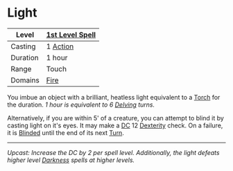 # Light

| Level    | [1st Level Spell](1st%20Level%20Spells.md)                                           |
| -------- | --------------------------------------------------- |
| Casting  | 1 [Action](../../../../Game%20Procedures/Core%20Procedures/Action.md) |
| Duration | 1 hour                                              |
| Range    | Touch                                               |
| Domains  | [Fire](../../Spell%20Domains/Fire.md)            |

You imbue an object with a brilliant, heatless light equivalent to a [Torch](../../../../Items%20and%20Gear/Gear/1%20Coin/Torch.md) for the duration.
*1 hour is equivalent to 6 [Delving](../../../../Game%20Procedures/Exploration/Delving.md) turns.*

Alternatively, if you are within 5' of a creature, you can attempt to blind it by casting light on it's eyes. It may make a [DC](../../../../Game%20Procedures/Core%20Procedures/DC.md) 12 [Dexterity](../../../../Player%20Characters/Abilities/Dexterity.md) check. On a failure, it is [Blinded](../../../../Game%20Procedures/Conditions/Blinded.md) until the end of its next [Turn](../../../../Game%20Procedures/Core%20Procedures/Turn.md).

---
*Upcast: Increase the DC by 2 per spell level. Additionally, the light defeats higher level [Darkness](../Level%202/Darkness.md) spells at higher levels.*
